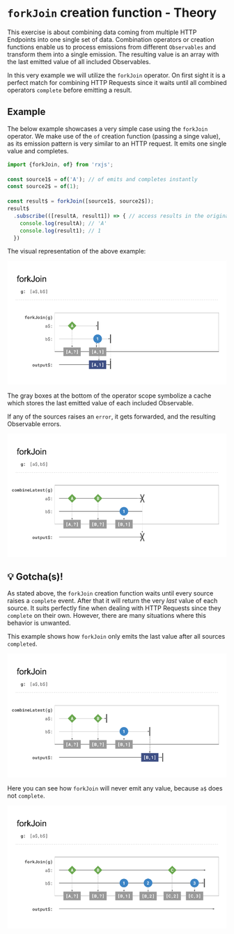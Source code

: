 # `forkJoin` creation function - Theory

This exercise is about combining data coming from multiple HTTP Endpoints into one single set of data.
Combination operators or creation functions enable us to process emissions 
from different `Observables` and transform them into a single emission.
The resulting value is an array with the last emitted value of all included Observables.

In this very example we will utilize the `forkJoin` operator. 
On first sight it is a perfect match for combining HTTP Requests since it waits until all
combined operators `complete` before emitting a result.

## Example

The below example showcases a very simple case using the `forkJoin` operator. 
We make use of the `of` creation function (passing a singe value), as its emission pattern is very similar to an HTTP request.
It emits one single value and completes.

```Typescript
import {forkJoin, of} from 'rxjs';

const source1$ = of('A'); // of emits and completes instantly
const source2$ = of(1);

const result$ = forkJoin([source1$, source2$]);
result$
  .subscribe(([resultA, result1]) => { // access results in the original order
    console.log(resultA); // 'A'
    console.log(result1); // 1
  })        
```
The visual representation of the above example:

![forkJoin http calls](./assets/images/Reactive-architecture-and-ux-patterns_angular_combination-operators-forkJoin-http_michael-hladky.png)

The gray boxes at the bottom of the operator scope symbolize a cache which stores the last emitted value of each included Observable. 

If any of the sources raises an `error`, it gets forwarded, and the resulting Observable errors. 

![forkJoin error](./assets/images/Reactive-architecture-and-ux-patterns_angular_combination-operators-forkJoin-error_michael-hladky.png)

## 💡 Gotcha(s)!

As stated above, the `forkJoin` creation function waits until every source raises a `complete` event. After that it will return
 the very *last* value of each source. It suits perfectly fine when dealing with HTTP Requests since they `complete` on their own.
 However, there are many situations where this behavior is unwanted. 
 
 This example shows how `forkJoin` only emits the last value after all sources `completed`.

![forkJoin all complete last](./assets/images/Reactive-architecture-and-ux-patterns_angular_combination-operators-forkJoin-emit-all-last_michael-hladky.png)

 Here you can see how `forkJoin` will never emit any value, because `a$` does not `complete`.

![forkJoin no emission if not all complete](./assets/images/Reactive-architecture-and-ux-patterns_angular_combination-operators-forkJoin-emit-after-all-complete_michael-hladky.png)
